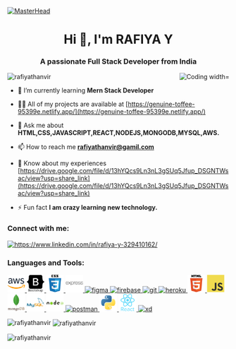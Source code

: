 [![MasterHead](https://user-images.githubusercontent.com/65373279/148280039-301b677b-74e7-49f8-af75-15e7c9253d74.png)](https://rafiyathanvir.io)
<h1 align="center">Hi 👋, I'm RAFIYA Y</h1>
<h3 align="center">A passionate Full Stack Developer from India</h3>
<img align="right" alt="Coding width="400"  border: 5px solid transparent;
 src="https://t4.ftcdn.net/jpg/03/13/35/29/360_F_313352906_sPxRbplAeA2NmTEV07kOopbSlvDWOXk6.jpg">


<p align="left"> <img src="https://komarev.com/ghpvc/?username=rafiyathanvir&label=Profile%20views&color=0e75b6&style=flat" alt="rafiyathanvir" /> </p>

- 🌱 I’m currently learning **Mern Stack Developer**

- 👨‍💻 All of my projects are available at [https://genuine-toffee-95399e.netlify.app/](https://genuine-toffee-95399e.netlify.app/)

- 💬 Ask me about **HTML,CSS,JAVASCRIPT,REACT,NODEJS,MONGODB,MYSQL,AWS.**

- 📫 How to reach me **rafiyathanvir@gamil.com**

- 📄 Know about my experiences [https://drive.google.com/file/d/13hYQcs9Ln3nL3gSUq5Jfup_DSGNTWsac/view?usp=share_link](https://drive.google.com/file/d/13hYQcs9Ln3nL3gSUq5Jfup_DSGNTWsac/view?usp=share_link)

- ⚡ Fun fact **I am crazy learning new technology.**

<h3 align="left">Connect with me:</h3>
<p align="left">
<a href="https://linkedin.com/in/https://www.linkedin.com/in/rafiya-y-329410162/" target="blank"><img align="center" src="https://raw.githubusercontent.com/rahuldkjain/github-profile-readme-generator/master/src/images/icons/Social/linked-in-alt.svg" alt="https://www.linkedin.com/in/rafiya-y-329410162/" height="30" width="40" /></a>
</p>

<h3 align="left">Languages and Tools:</h3>
<p align="left"> <a href="https://aws.amazon.com" target="_blank" rel="noreferrer"> <img src="https://raw.githubusercontent.com/devicons/devicon/master/icons/amazonwebservices/amazonwebservices-original-wordmark.svg" alt="aws" width="40" height="40"/> </a> <a href="https://getbootstrap.com" target="_blank" rel="noreferrer"> <img src="https://raw.githubusercontent.com/devicons/devicon/master/icons/bootstrap/bootstrap-plain-wordmark.svg" alt="bootstrap" width="40" height="40"/> </a> <a href="https://www.w3schools.com/css/" target="_blank" rel="noreferrer"> <img src="https://raw.githubusercontent.com/devicons/devicon/master/icons/css3/css3-original-wordmark.svg" alt="css3" width="40" height="40"/> </a> <a href="https://expressjs.com" target="_blank" rel="noreferrer"> <img src="https://raw.githubusercontent.com/devicons/devicon/master/icons/express/express-original-wordmark.svg" alt="express" width="40" height="40"/> </a> <a href="https://www.figma.com/" target="_blank" rel="noreferrer"> <img src="https://www.vectorlogo.zone/logos/figma/figma-icon.svg" alt="figma" width="40" height="40"/> </a> <a href="https://firebase.google.com/" target="_blank" rel="noreferrer"> <img src="https://www.vectorlogo.zone/logos/firebase/firebase-icon.svg" alt="firebase" width="40" height="40"/> </a> <a href="https://git-scm.com/" target="_blank" rel="noreferrer"> <img src="https://www.vectorlogo.zone/logos/git-scm/git-scm-icon.svg" alt="git" width="40" height="40"/> </a> <a href="https://heroku.com" target="_blank" rel="noreferrer"> <img src="https://www.vectorlogo.zone/logos/heroku/heroku-icon.svg" alt="heroku" width="40" height="40"/> </a> <a href="https://www.w3.org/html/" target="_blank" rel="noreferrer"> <img src="https://raw.githubusercontent.com/devicons/devicon/master/icons/html5/html5-original-wordmark.svg" alt="html5" width="40" height="40"/> </a> <a href="https://developer.mozilla.org/en-US/docs/Web/JavaScript" target="_blank" rel="noreferrer"> <img src="https://raw.githubusercontent.com/devicons/devicon/master/icons/javascript/javascript-original.svg" alt="javascript" width="40" height="40"/> </a> <a href="https://www.mongodb.com/" target="_blank" rel="noreferrer"> <img src="https://raw.githubusercontent.com/devicons/devicon/master/icons/mongodb/mongodb-original-wordmark.svg" alt="mongodb" width="40" height="40"/> </a> <a href="https://www.mysql.com/" target="_blank" rel="noreferrer"> <img src="https://raw.githubusercontent.com/devicons/devicon/master/icons/mysql/mysql-original-wordmark.svg" alt="mysql" width="40" height="40"/> </a> <a href="https://nodejs.org" target="_blank" rel="noreferrer"> <img src="https://raw.githubusercontent.com/devicons/devicon/master/icons/nodejs/nodejs-original-wordmark.svg" alt="nodejs" width="40" height="40"/> </a> <a href="https://postman.com" target="_blank" rel="noreferrer"> <img src="https://www.vectorlogo.zone/logos/getpostman/getpostman-icon.svg" alt="postman" width="40" height="40"/> </a> <a href="https://www.python.org" target="_blank" rel="noreferrer"> <img src="https://raw.githubusercontent.com/devicons/devicon/master/icons/python/python-original.svg" alt="python" width="40" height="40"/> </a> <a href="https://reactjs.org/" target="_blank" rel="noreferrer"> <img src="https://raw.githubusercontent.com/devicons/devicon/master/icons/react/react-original-wordmark.svg" alt="react" width="40" height="40"/> </a> <a href="https://www.adobe.com/products/xd.html" target="_blank" rel="noreferrer"> <img src="https://cdn.worldvectorlogo.com/logos/adobe-xd.svg" alt="xd" width="40" height="40"/> </a> </p>

<p><img align="left" src="https://github-readme-stats.vercel.app/api/top-langs?username=rafiyathanvir&show_icons=true&locale=en&layout=compact" alt="rafiyathanvir" /></p>

<p>&nbsp;<img align="center" src="https://github-readme-stats.vercel.app/api?username=rafiyathanvir&show_icons=true&locale=en" alt="rafiyathanvir" /></p>

<p><img align="center" src="https://github-readme-streak-stats.herokuapp.com/?user=rafiyathanvir&" alt="rafiyathanvir" /></p>
